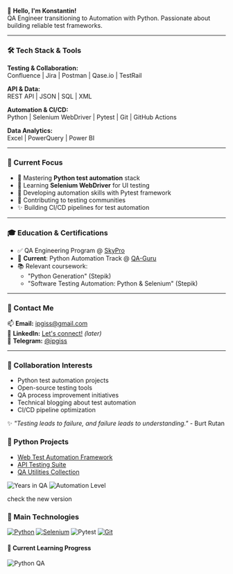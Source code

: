 👋 **Hello, I'm Konstantin!**  
QA Engineer transitioning to Automation with Python. Passionate about building reliable test frameworks.

---

### 🛠️ Tech Stack & Tools

**Testing & Collaboration:**  
Confluence | Jira | Postman | Qase.io | TestRail  

**API & Data:**  
REST API | JSON | SQL | XML  

**Automation & CI/CD:**  
Python | Selenium WebDriver | Pytest | Git | GitHub Actions  

**Data Analytics:**  
Excel | PowerQuery | Power BI  

---

### 🚀 Current Focus
- 🔭 Mastering **Python test automation** stack
- 🌱 Learning **Selenium WebDriver** for UI testing
- 🐍 Developing automation skills with Pytest framework
- 🤝 Contributing to testing communities
- ✨ Building CI/CD pipelines for test automation

---

### 🎓 Education & Certifications
- ✅ QA Engineering Program @ [SkyPro](https://sky.pro/)
- 🐍 **Current**: Python Automation Track @ [QA-Guru](https://qa.guru/)
- 📚 Relevant coursework:
  - "Python Generation" (Stepik)
  - "Software Testing Automation: Python & Selenium" (Stepik)

---

### 💌 Contact Me
📫 **Email:** [ipgiss@gmail.com](mailto:ipgiss@gmail.com)  
💼 **LinkedIn:** [Let's connect!](https://linkedin.com/in/YOUR_PROFILE) *(later)*  
📱 **Telegram:** [@ipgiss](https://t.me/ipgiss)  

---

### 🤝 Collaboration Interests
- Python test automation projects
- Open-source testing tools
- QA process improvement initiatives
- Technical blogging about test automation
- CI/CD pipeline optimization

✨ *"Testing leads to failure, and failure leads to understanding."* - Burt Rutan

### 🐍 Python Projects
- [Web Test Automation Framework](https://github.com/your/repo)
- [API Testing Suite](https://github.com/your/repo)
- [QA Utilities Collection](https://github.com/your/repo)

<!---
ipgiss/ipgiss is a ✨ special ✨ repository because its `README.md` (this file) appears on your GitHub profile.
You can click the Preview link to take a look at your changes.
--->
![Years in QA](https://img.shields.io/badge/Years_in_QA-1+-blue)
![Automation Level](https://img.shields.io/badge/Automation-Junior-yellow)

check the new version

### 🔧 Main Technologies
[![Python](https://img.shields.io/badge/Python-3776AB?style=for-the-badge&logo=python&logoColor=white)](https://python.org)
[![Selenium](https://img.shields.io/badge/Selenium-43B02A?style=for-the-badge&logo=Selenium&logoColor=white)](https://selenium.dev)
![Pytest](https://img.shields.io/badge/Pytest-0A9EDC?style=for-the-badge&logo=pytest&logoColor=white)
[![Git](https://img.shields.io/badge/Git-F05032?style=for-the-badge&logo=git&logoColor=white)](https://git-scm.com)

<h4>🐍 Current Learning Progress</h4>

![Python QA](https://progress-bar.dev/45/?title=Python+QA&width=300&color=3776AB&prefix=🐍+)
